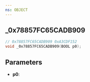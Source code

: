 ```yaml
---
ns: OBJECT
---
```

## _0x78857FC65CADB909

```c
// 0x78857FC65CADB909 0xA3CDF152
void _0x78857FC65CADB909(BOOL p0);
```

## Parameters
* **p0**:
